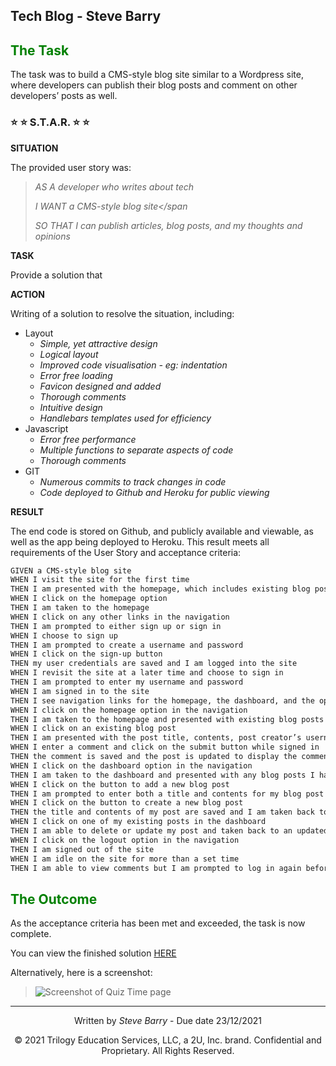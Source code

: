 ## Tech Blog - Steve Barry

## <span style="color:green"> The Task</span>

The task was to build a CMS-style blog site similar to a Wordpress site, where developers can publish their blog posts and comment on other developers’ posts as well. 

### ⭐ ⭐ S.T.A.R. ⭐ ⭐

**SITUATION**

The provided user story was: 

> <span style="font-style:italic">AS A developer who writes about tech</span>
> 
> <span style="font-style:italic">I WANT a CMS-style blog site</span
>
> <span style="font-style:italic">SO THAT I can publish articles, blog posts, and my thoughts and opinions</span>

**TASK**

Provide a solution that 

**ACTION**

Writing of a solution to resolve the situation, including:
* Layout
  * *Simple, yet attractive design*
  * *Logical layout*
  * *Improved code visualisation - eg: indentation*
  * *Error free loading*
  * *Favicon designed and added*
  * *Thorough comments*
  * *Intuitive design*
  * *Handlebars templates used for efficiency*
* Javascript
  * *Error free performance*
  * *Multiple functions to separate aspects of code*
  * *Thorough comments*
* GIT
  * *Numerous commits to track changes in code*
  * *Code deployed to Github and Heroku for public viewing*

**RESULT**

The end code is stored on Github, and publicly available and viewable, as well as the app being deployed to Heroku. This result meets all requirements of the User Story and acceptance criteria:

```md
GIVEN a CMS-style blog site
WHEN I visit the site for the first time
THEN I am presented with the homepage, which includes existing blog posts if any have been posted; navigation links for the homepage and the dashboard; and the option to log in
WHEN I click on the homepage option
THEN I am taken to the homepage
WHEN I click on any other links in the navigation
THEN I am prompted to either sign up or sign in
WHEN I choose to sign up
THEN I am prompted to create a username and password
WHEN I click on the sign-up button
THEN my user credentials are saved and I am logged into the site
WHEN I revisit the site at a later time and choose to sign in
THEN I am prompted to enter my username and password
WHEN I am signed in to the site
THEN I see navigation links for the homepage, the dashboard, and the option to log out
WHEN I click on the homepage option in the navigation
THEN I am taken to the homepage and presented with existing blog posts that include the post title and the date created
WHEN I click on an existing blog post
THEN I am presented with the post title, contents, post creator’s username, and date created for that post and have the option to leave a comment
WHEN I enter a comment and click on the submit button while signed in
THEN the comment is saved and the post is updated to display the comment, the comment creator’s username, and the date created
WHEN I click on the dashboard option in the navigation
THEN I am taken to the dashboard and presented with any blog posts I have already created and the option to add a new blog post
WHEN I click on the button to add a new blog post
THEN I am prompted to enter both a title and contents for my blog post
WHEN I click on the button to create a new blog post
THEN the title and contents of my post are saved and I am taken back to an updated dashboard with my new blog post
WHEN I click on one of my existing posts in the dashboard
THEN I am able to delete or update my post and taken back to an updated dashboard
WHEN I click on the logout option in the navigation
THEN I am signed out of the site
WHEN I am idle on the site for more than a set time
THEN I am able to view comments but I am prompted to log in again before I can add, update, or delete comments
```

## <span style="color:green"> The Outcome</span>

As the acceptance criteria has been met and exceeded, the task is now complete. 

You can view the finished solution [HERE](https://nbs-techblog.herokuapp.com/)

Alternatively, here is a screenshot:

> ![Screenshot of Quiz Time page](./assets/images/screen.png "Screenshot of Quiz Time page")

---
<p style="text-align:center;">Written by <span style="font-style:italic">Steve Barry</span> - Due date 23/12/2021</p>

<p style="text-align:center;">© 2021 Trilogy Education Services, LLC, a 2U, Inc. brand. Confidential and Proprietary. All Rights Reserved.</p>
